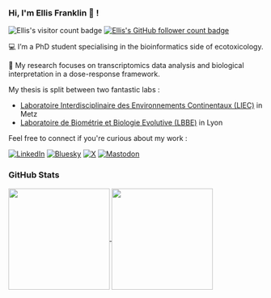 ### Hi, I'm Ellis Franklin 🧙 !

<!-- badges: start -->
![Ellis's visitor count badge](https://visitor-badge.laobi.icu/badge?page_id=ellfran-7.ellfran-7) [![Ellis's GitHub follower count badge](https://img.shields.io/github/followers/ellfran-7?label=Follow&style=social)](https://github.com/ellfran-7) 
<!-- badges: end -->

💻 I’m a PhD student specialising in the bioinformatics side of ecotoxicology.

🧬 My research focuses on transcriptomics data analysis and biological interpretation in a dose-response framework.

My thesis is split between two fantastic labs : 

- [Laboratoire Interdisciplinaire des Environnements Continentaux (LIEC)](https://liec.univ-lorraine.fr/) in Metz 
- [Laboratoire de Biométrie et Biologie Evolutive (LBBE)](https://lbbe-web.univ-lyon1.fr/fr) in Lyon


Feel free to connect if you're curious about my work :

[![LinkedIn](https://img.shields.io/badge/linkedin-%230077B5.svg?style=for-the-badge&logo=linkedin&logoColor=white)](https://www.linkedin.com/in/ellis-franklin-6188831ba/) [![Bluesky](https://img.shields.io/badge/Bluesky-0285FF?style=for-the-badge&logo=Bluesky&logoColor=white)](https://bsky.app/profile/elfrank7.bsky.social) [![X](https://img.shields.io/badge/X-%23000000.svg?style=for-the-badge&logo=X&logoColor=white)](https://x.com/elffran7) [![Mastodon](https://img.shields.io/badge/-MASTODON-%23563ACC?style=for-the-badge&logo=mastodon&logoColor=white)](https://fosstodon.org/@elfrank) 



### GitHub Stats

<a href="https://github.com/anuraghazra/github-readme-stats">
  <img height=200 align="center" src="https://github-readme-stats.vercel.app/api?username=ellfran-7&theme=transparent&layout=compact&card_width=270" />
</a>
<a href="https://github.com/anuraghazra/convoychat">
  <img height=200 align="center" src="https://github-readme-stats.vercel.app/api/top-langs?username=ellfran-7&theme=transparent&layout=compact&langs_count=8&card_width=270" />
</a>


<!---
ellfran-7/ellfran-7 is a ✨ special ✨ repository because its `README.md` (this file) appears on your GitHub profile.
You can click the Preview link to take a look at your changes.
--->